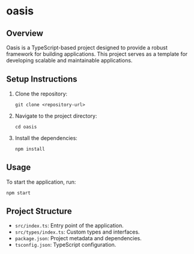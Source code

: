 # oasis

## Overview
Oasis is a TypeScript-based project designed to provide a robust framework for building applications. This project serves as a template for developing scalable and maintainable applications.

## Setup Instructions
1. Clone the repository:
   ```
   git clone <repository-url>
   ```
2. Navigate to the project directory:
   ```
   cd oasis
   ```
3. Install the dependencies:
   ```
   npm install
   ```

## Usage
To start the application, run:
```
npm start
```

## Project Structure
- `src/index.ts`: Entry point of the application.
- `src/types/index.ts`: Custom types and interfaces.
- `package.json`: Project metadata and dependencies.
- `tsconfig.json`: TypeScript configuration.